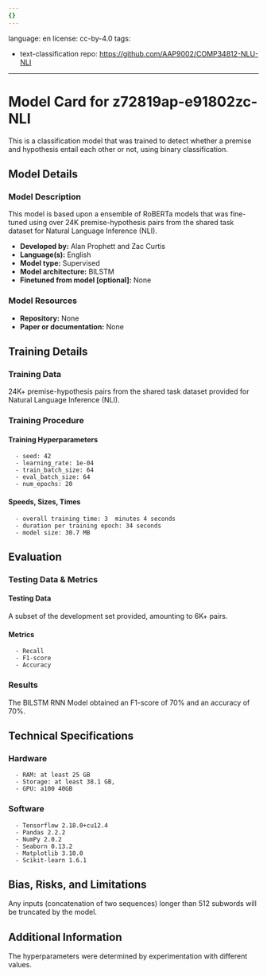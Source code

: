 ```yaml
---
{}
---
```

language: en
license: cc-by-4.0
tags:
- text-classification
repo: https://github.com/AAP9002/COMP34812-NLU-NLI

---

# Model Card for z72819ap-e91802zc-NLI

<!-- Provide a quick summary of what the model is/does. -->

This is a classification model that was trained to detect whether a premise and hypothesis entail each other or not, using binary classification.


## Model Details

### Model Description

<!-- Provide a longer summary of what this model is. -->

This model is based upon a ensemble of RoBERTa models that was fine-tuned using over 24K premise-hypothesis pairs from the shared task dataset for Natural Language Inference (NLI).

- **Developed by:** Alan Prophett and Zac Curtis
- **Language(s):** English
- **Model type:** Supervised
- **Model architecture:** BILSTM
- **Finetuned from model [optional]:** None

### Model Resources

<!-- Provide links where applicable. -->

- **Repository:** None
- **Paper or documentation:** None

## Training Details

### Training Data

<!-- This is a short stub of information on the training data that was used, and documentation related to data pre-processing or additional filtering (if applicable). -->

24K+ premise-hypothesis pairs from the shared task dataset provided for Natural Language Inference (NLI).

### Training Procedure

<!-- This relates heavily to the Technical Specifications. Content here should link to that section when it is relevant to the training procedure. -->

#### Training Hyperparameters

<!-- This is a summary of the values of hyperparameters used in training the model. -->


      - seed: 42
      - learning_rate: 1e-04
      - train_batch_size: 64
      - eval_batch_size: 64
      - num_epochs: 20
      

#### Speeds, Sizes, Times

<!-- This section provides information about how roughly how long it takes to train the model and the size of the resulting model. -->


      - overall training time: 3  minutes 4 seconds
      - duration per training epoch: 34 seconds
      - model size: 30.7 MB

## Evaluation

<!-- This section describes the evaluation protocols and provides the results. -->

### Testing Data & Metrics

#### Testing Data

<!-- This should describe any evaluation data used (e.g., the development/validation set provided). -->

A subset of the development set provided, amounting to 6K+ pairs.

#### Metrics

<!-- These are the evaluation metrics being used. -->


      - Recall
      - F1-score
      - Accuracy

### Results

The BILSTM RNN Model obtained an F1-score of 70% and an accuracy of 70%.

## Technical Specifications

### Hardware


      - RAM: at least 25 GB
      - Storage: at least 38.1 GB,
      - GPU: a100 40GB

### Software


      - Tensorflow 2.18.0+cu12.4
      - Pandas 2.2.2
      - NumPy 2.0.2
      - Seaborn 0.13.2
      - Matplotlib 3.10.0
      - Scikit-learn 1.6.1

## Bias, Risks, and Limitations

<!-- This section is meant to convey both technical and sociotechnical limitations. -->

Any inputs (concatenation of two sequences) longer than
      512 subwords will be truncated by the model.

## Additional Information

<!-- Any other information that would be useful for other people to know. -->

The hyperparameters were determined by experimentation
      with different values.
